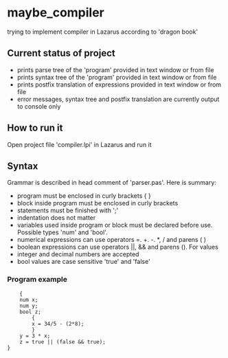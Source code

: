 # maybe_compiler
trying to implement compiler in Lazarus according to 'dragon book' 

## Current status of project
- prints parse tree of the 'program' provided in text window or from file
- prints syntax tree of the 'program' provided in text window or from file
- prints postfix translation of expressions provided in text window or from file
- error messages, syntax tree and postfix translation  are currently output to console only

## How to run it
Open project file 'compiler.lpi' in Lazarus and run it

## Syntax
Grammar is described in head comment of 'parser.pas'. 
Here is summary:
- program must be enclosed in curly brackets { }
- block inside program must be enclosed in curly brackets
- statements must be finished with ';'
- indentation does not matter
- variables used inside program or block must be declared before use. Possible types 'num' and 'bool'.
- numerical expressions can use operators =. +. -. *, / and parens ( )
- boolean expressions can use operators ||, && and parens (). For values 
- integer and decimal numbers are accepted
- bool values are case sensitive 'true' and 'false' 

### Program example
		{
        num x;
        num y;
        bool z;
        	{
            x = 34/5 - (2*8);
            }
        y = 3 * x;
        z = true || (false && true);
    }
